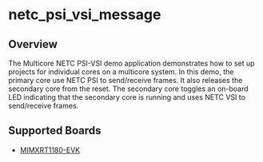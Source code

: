 # netc_psi_vsi_message

## Overview
The Multicore NETC PSI-VSI demo application demonstrates how to set up projects for individual
cores on a multicore system. In this demo, the primary core use NETC PSI to send/receive frames.
It also releases the secondary core from the reset. The secondary core toggles an on-board LED
indicating that the secondary core is running and uses NETC VSI to send/receive frames.

## Supported Boards
- [MIMXRT1180-EVK](../../../_boards/evkmimxrt1180/driver_examples/netc/psi_vsi_message/example_board_readme.md)

